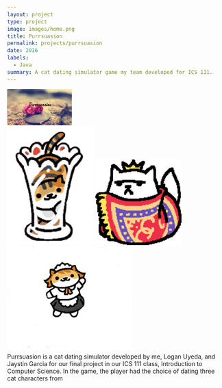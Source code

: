 ```yaml
---
layout: project
type: project
image: images/home.png
title: Purrsuasion
permalink: projects/purrsuasion
date: 2016
labels:
  - Java
summary: A cat dating simulator game my team developed for ICS 111.
---
```

<img class="ui centered middle image" width = "30%" src="../images/home.png">

<div class="ui small rounded images">
  <img class="ui image" src="../images/Catincup.png" width = "40%">
  <img class="ui image" src="../images/Xerxescat.png"width = "40%">
  <img class="ui image" src="../images/Franny.png">

</div>
Purrsuasion is a cat dating simulator developed by me, Logan Uyeda, and Jaystin Garcia for our final project in our ICS 111 class, Introduction to Computer Science. In the game, the player had the choice of dating three cat characters from 


